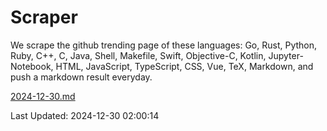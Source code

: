 # Scraper

We scrape the github trending page of these languages: Go, Rust, Python, Ruby, C++, C, Java, Shell, Makefile, Swift, Objective-C, Kotlin, Jupyter-Notebook, HTML, JavaScript, TypeScript, CSS, Vue, TeX, Markdown, and push a markdown result everyday.

[2024-12-30.md](https://github.com/cumthxy/github-trending-backup/blob/master/2024-12-30.md)

Last Updated: 2024-12-30 02:00:14
